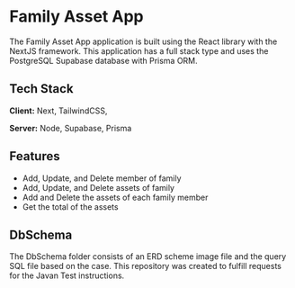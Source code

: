 
# Family Asset App

The Family Asset App application is built using the React library with the NextJS framework. This application has a full stack type and uses the PostgreSQL Supabase database with Prisma ORM.

## Tech Stack

**Client:** Next, TailwindCSS,

**Server:** Node, Supabase, Prisma


## Features

- Add, Update, and Delete member of family
- Add, Update, and Delete assets of family
- Add and Delete the assets of each family member
- Get the total of the assets


## DbSchema
The DbSchema folder consists of an ERD scheme image file and the query SQL file based on the case. This repository was created to fulfill requests for the Javan Test instructions.